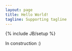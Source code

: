 ```yaml
---
layout: page
title: Hello World!
tagline: Supporting tagline
---
```

{% include JB/setup %}

In construction :)
